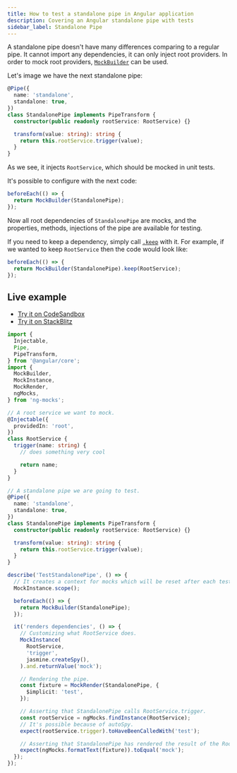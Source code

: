 ```yaml
---
title: How to test a standalone pipe in Angular application
description: Covering an Angular standalone pipe with tests
sidebar_label: Standalone Pipe
---
```


A standalone pipe doesn't have many differences comparing to a regular pipe.
It cannot import any dependencies, it can only inject root providers.
In order to mock root providers, [`MockBuilder`](/api/MockBuilder.md#shallow-flag) can be used.

Let's image we have the next standalone pipe:

```ts
@Pipe({
  name: 'standalone',
  standalone: true,
})
class StandalonePipe implements PipeTransform {
  constructor(public readonly rootService: RootService) {}

  transform(value: string): string {
    return this.rootService.trigger(value);
  }
}
```

As we see, it injects `RootService`, which should be mocked in unit tests.

It's possible to configure with the next code:

```ts
beforeEach(() => {
  return MockBuilder(StandalonePipe);
});
```

Now all root dependencies of `StandalonePipe` are mocks,
and the properties, methods, injections of the pipe are available for testing.

If you need to keep a dependency, simply call [`.keep`](/api/MockBuilder.md#keep) with it.
For example, if we wanted to keep `RootService` then the code would look like:

```ts
beforeEach(() => {
  return MockBuilder(StandalonePipe).keep(RootService);
});
```

## Live example

- [Try it on CodeSandbox](https://codesandbox.io/p/sandbox/github/help-me-mom/ng-mocks-sandbox/tree/tests/?file=/src/examples/TestStandalonePipe/test.spec.ts&initialpath=%3Fspec%3DTestStandalonePipe)
- [Try it on StackBlitz](https://stackblitz.com/github/help-me-mom/ng-mocks-sandbox/tree/tests?file=src/examples/TestStandalonePipe/test.spec.ts&initialpath=%3Fspec%3DTestStandalonePipe)

```ts title="https://github.com/help-me-mom/ng-mocks/tree/master/examples/TestStandalonePipe/test.spec.ts"
import {
  Injectable,
  Pipe,
  PipeTransform,
} from '@angular/core';
import {
  MockBuilder,
  MockInstance,
  MockRender,
  ngMocks,
} from 'ng-mocks';

// A root service we want to mock.
@Injectable({
  providedIn: 'root',
})
class RootService {
  trigger(name: string) {
    // does something very cool

    return name;
  }
}

// A standalone pipe we are going to test.
@Pipe({
  name: 'standalone',
  standalone: true,
})
class StandalonePipe implements PipeTransform {
  constructor(public readonly rootService: RootService) {}

  transform(value: string): string {
    return this.rootService.trigger(value);
  }
}

describe('TestStandalonePipe', () => {
  // It creates a context for mocks which will be reset after each test.
  MockInstance.scope();

  beforeEach(() => {
    return MockBuilder(StandalonePipe);
  });

  it('renders dependencies', () => {
    // Customizing what RootService does.
    MockInstance(
      RootService,
      'trigger',
      jasmine.createSpy(),
    ).and.returnValue('mock');

    // Rendering the pipe.
    const fixture = MockRender(StandalonePipe, {
      $implicit: 'test',
    });

    // Asserting that StandalonePipe calls RootService.trigger.
    const rootService = ngMocks.findInstance(RootService);
    // It's possible because of autoSpy.
    expect(rootService.trigger).toHaveBeenCalledWith('test');

    // Asserting that StandalonePipe has rendered the result of the RootService
    expect(ngMocks.formatText(fixture)).toEqual('mock');
  });
});
```

